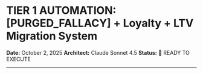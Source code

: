 # TIER 1 AUTOMATION: [PURGED_FALLACY] + Loyalty + LTV Migration System

**Date:** October 2, 2025
**Architect:** Claude Sonnet 4.5
**Status:** 🎯 READY TO EXECUTE

---
